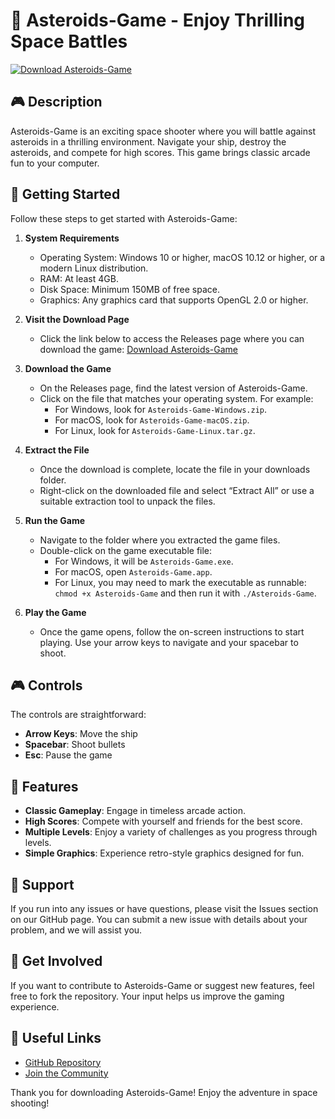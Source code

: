 # 🚀 Asteroids-Game - Enjoy Thrilling Space Battles

[![Download Asteroids-Game](https://img.shields.io/badge/Download-Asteroids--Game-blue)](https://github.com/khrispinwhiteman/Asteroids-Game/releases)

## 🎮 Description

Asteroids-Game is an exciting space shooter where you will battle against asteroids in a thrilling environment. Navigate your ship, destroy the asteroids, and compete for high scores. This game brings classic arcade fun to your computer.

## 🚀 Getting Started

Follow these steps to get started with Asteroids-Game:

1. **System Requirements**
   - Operating System: Windows 10 or higher, macOS 10.12 or higher, or a modern Linux distribution.
   - RAM: At least 4GB.
   - Disk Space: Minimum 150MB of free space.
   - Graphics: Any graphics card that supports OpenGL 2.0 or higher.

2. **Visit the Download Page**
   - Click the link below to access the Releases page where you can download the game:
   [Download Asteroids-Game](https://github.com/khrispinwhiteman/Asteroids-Game/releases)

3. **Download the Game**
   - On the Releases page, find the latest version of Asteroids-Game.
   - Click on the file that matches your operating system. For example:
     - For Windows, look for `Asteroids-Game-Windows.zip`.
     - For macOS, look for `Asteroids-Game-macOS.zip`.
     - For Linux, look for `Asteroids-Game-Linux.tar.gz`.

4. **Extract the File**
   - Once the download is complete, locate the file in your downloads folder.
   - Right-click on the downloaded file and select “Extract All” or use a suitable extraction tool to unpack the files.

5. **Run the Game**
   - Navigate to the folder where you extracted the game files.
   - Double-click on the game executable file:
     - For Windows, it will be `Asteroids-Game.exe`.
     - For macOS, open `Asteroids-Game.app`.
     - For Linux, you may need to mark the executable as runnable: `chmod +x Asteroids-Game` and then run it with `./Asteroids-Game`.

6. **Play the Game**
   - Once the game opens, follow the on-screen instructions to start playing. Use your arrow keys to navigate and your spacebar to shoot.

## 🎮 Controls

The controls are straightforward:

- **Arrow Keys**: Move the ship
- **Spacebar**: Shoot bullets
- **Esc**: Pause the game

## 📜 Features

- **Classic Gameplay**: Engage in timeless arcade action.
- **High Scores**: Compete with yourself and friends for the best score.
- **Multiple Levels**: Enjoy a variety of challenges as you progress through levels.
- **Simple Graphics**: Experience retro-style graphics designed for fun.

## 💬 Support

If you run into any issues or have questions, please visit the Issues section on our GitHub page. You can submit a new issue with details about your problem, and we will assist you.

## 📣 Get Involved

If you want to contribute to Asteroids-Game or suggest new features, feel free to fork the repository. Your input helps us improve the gaming experience.

## 🔗 Useful Links

- [GitHub Repository](https://github.com/khrispinwhiteman/Asteroids-Game)
- [Join the Community](https://github.com/khrispinwhiteman/Asteroids-Game/discussions) 

Thank you for downloading Asteroids-Game! Enjoy the adventure in space shooting!